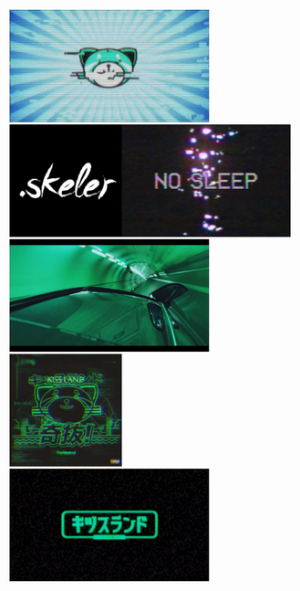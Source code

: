 
### <img src="img\kissland_cat.gif"><img src="img\skeler.png" height="197px"><img src="img\no_slep.gif" height="197px"><img src="img\drive.jpg" height="197px"> <img src="img\kissland.jpg" height="197px"><img src="img\logo.gif" height="197px">
<!---
ddxbugs/ddxbugs is a ✨ special ✨ repository because its `README.md` (this file) appears on your GitHub profile.
You can click the Preview link to take a look at your changes.
--->
